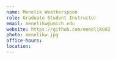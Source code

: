 ```yaml
---
name: Menelik Weatherspoon
role: Graduate Student Instructor
email: menelikw@umich.edu
website: https://github.com/menelik002
photo: menelikw.jpg
office-hours: 
location: 
---
```


